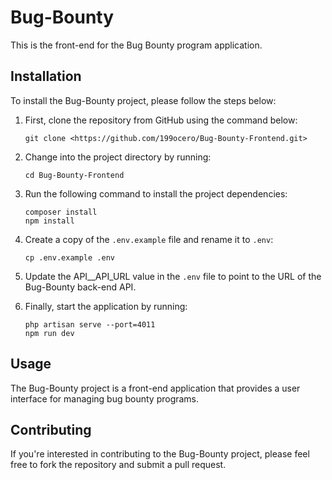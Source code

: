 # Bug-Bounty

This is the front-end for the Bug Bounty program application.

## Installation

To install the Bug-Bounty project, please follow the steps below:

1. First, clone the repository from GitHub using the command below:

   ```
   git clone <https://github.com/199ocero/Bug-Bounty-Frontend.git>
   ```

2. Change into the project directory by running:

   ```
   cd Bug-Bounty-Frontend
   ```

3. Run the following command to install the project dependencies:

   ```
   composer install
   npm install
   ```

4. Create a copy of the `.env.example` file and rename it to `.env`:

   ```
   cp .env.example .env
   ```

5. Update the API\_\_API_URL value in the `.env` file to point to the URL of the Bug-Bounty back-end API.
6. Finally, start the application by running:

   ```
   php artisan serve --port=4011
   npm run dev
   ```

## Usage

The Bug-Bounty project is a front-end application that provides a user interface for managing bug bounty programs.

## Contributing

If you're interested in contributing to the Bug-Bounty project, please feel free to fork the repository and submit a pull request.
